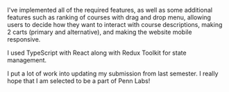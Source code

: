 I've implemented all of the required features, as well as some additional features such as ranking of courses with drag and drop menu, allowing users to decide how they want to interact with course descriptions, making 2 carts (primary and alternative), and making the website mobile responsive.

I used TypeScript with React along with Redux Toolkit for state management.

I put a lot of work into updating my submission from last semester. I really hope that I am selected to be a part of Penn Labs!

